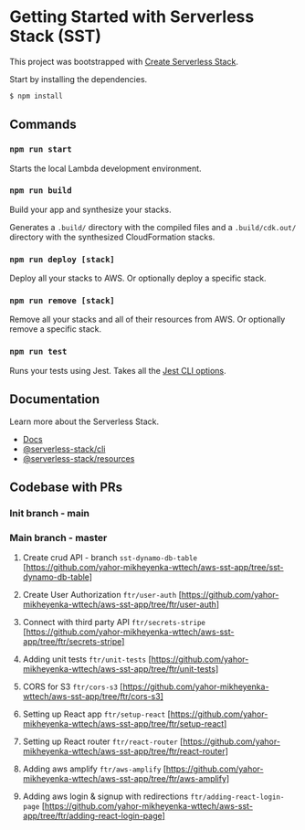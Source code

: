 # Getting Started with Serverless Stack (SST)

This project was bootstrapped with [Create Serverless Stack](https://docs.serverless-stack.com/packages/create-serverless-stack).

Start by installing the dependencies.

```bash
$ npm install
```

## Commands

### `npm run start`

Starts the local Lambda development environment.

### `npm run build`

Build your app and synthesize your stacks.

Generates a `.build/` directory with the compiled files and a `.build/cdk.out/` directory with the synthesized CloudFormation stacks.

### `npm run deploy [stack]`

Deploy all your stacks to AWS. Or optionally deploy a specific stack.

### `npm run remove [stack]`

Remove all your stacks and all of their resources from AWS. Or optionally remove a specific stack.

### `npm run test`

Runs your tests using Jest. Takes all the [Jest CLI options](https://jestjs.io/docs/en/cli).

## Documentation

Learn more about the Serverless Stack.

- [Docs](https://docs.serverless-stack.com)
- [@serverless-stack/cli](https://docs.serverless-stack.com/packages/cli)
- [@serverless-stack/resources](https://docs.serverless-stack.com/packages/resources)

## Codebase with PRs

### Init branch - main
### Main branch - master

1. Create crud API - branch `sst-dynamo-db-table` [https://github.com/yahor-mikheyenka-wttech/aws-sst-app/tree/sst-dynamo-db-table]

2. Create User Authorization `ftr/user-auth` [https://github.com/yahor-mikheyenka-wttech/aws-sst-app/tree/ftr/user-auth]

3. Connect with third party API `ftr/secrets-stripe` [https://github.com/yahor-mikheyenka-wttech/aws-sst-app/tree/ftr/secrets-stripe]

4. Adding unit tests `ftr/unit-tests` [https://github.com/yahor-mikheyenka-wttech/aws-sst-app/tree/ftr/unit-tests]

5. CORS for S3 `ftr/cors-s3` [https://github.com/yahor-mikheyenka-wttech/aws-sst-app/tree/ftr/cors-s3]

6. Setting up React app `ftr/setup-react` [https://github.com/yahor-mikheyenka-wttech/aws-sst-app/tree/ftr/setup-react]

7. Setting up React router `ftr/react-router` [https://github.com/yahor-mikheyenka-wttech/aws-sst-app/tree/ftr/react-router]

8. Adding aws amplify `ftr/aws-amplify` [https://github.com/yahor-mikheyenka-wttech/aws-sst-app/tree/ftr/aws-amplify]

8. Adding aws login & signup with redirections `ftr/adding-react-login-page` [https://github.com/yahor-mikheyenka-wttech/aws-sst-app/tree/ftr/adding-react-login-page]